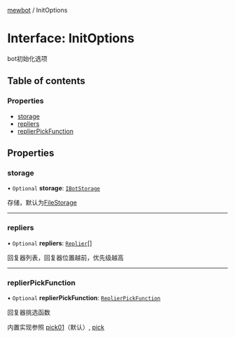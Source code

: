 [mewbot](../README.md) / InitOptions

# Interface: InitOptions

bot初始化选项

## Table of contents

### Properties

- [storage](InitOptions.md#storage)
- [repliers](InitOptions.md#repliers)
- [replierPickFunction](InitOptions.md#replierpickfunction)

## Properties

### storage

• `Optional` **storage**: [`IBotStorage`](IBotStorage.md)

存储，默认为[FileStorage](../classes/FileStorage.md)

___

### repliers

• `Optional` **repliers**: [`Replier`](../classes/Replier.md)[]

回复器列表，回复器位置越前，优先级越高

___

### replierPickFunction

• `Optional` **replierPickFunction**: [`ReplierPickFunction`](../README.md#replierpickfunction)

回复器挑选函数

内置实现参照 [pick01](../classes/Replier.md#pick01)（默认）, [pick](../classes/Replier.md#pick)
